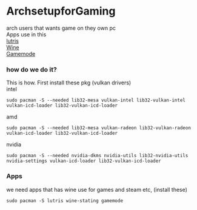 # ArchsetupforGaming
arch users that wants game on they own pc<br/>
Apps use in this<br/>
[lutris](https://lutris.net/about)<br/>
[Wine](https://www.winehq.org/about)<br/>
[Gamemode](https://github.com/FeralInteractive/gamemode)<br/>
### how do we do it?
This is how. First install these pkg (vulkan drivers)<br/>
intel
```
sudo pacman -S --needed lib32-mesa vulkan-intel lib32-vulkan-intel vulkan-icd-loader lib32-vulkan-icd-loader
``` 
amd
```
sudo pacman -S --needed lib32-mesa vulkan-radeon lib32-vulkan-radeon vulkan-icd-loader lib32-vulkan-icd-loader
```
nvidia
```
sudo pacman -S --needed nvidia-dkms nvidia-utils lib32-nvidia-utils nvidia-settings vulkan-icd-loader lib32-vulkan-icd-loader
```
### Apps
we need apps that has wine use for games and steam etc, (install these)<br/>
```
sudo pacman -S lutris wine-stating gamemode 
```

